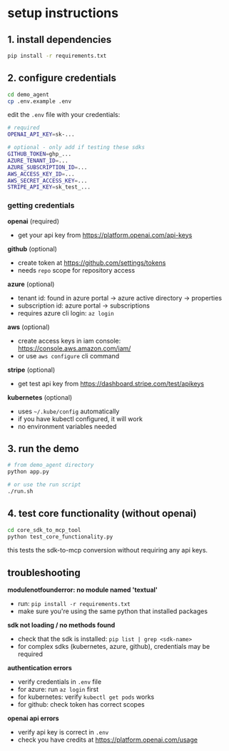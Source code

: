 # setup instructions

## 1. install dependencies

```bash
pip install -r requirements.txt
```

## 2. configure credentials

```bash
cd demo_agent
cp .env.example .env
```

edit the `.env` file with your credentials:

```bash
# required
OPENAI_API_KEY=sk-...

# optional - only add if testing these sdks
GITHUB_TOKEN=ghp_...
AZURE_TENANT_ID=...
AZURE_SUBSCRIPTION_ID=...
AWS_ACCESS_KEY_ID=...
AWS_SECRET_ACCESS_KEY=...
STRIPE_API_KEY=sk_test_...
```

### getting credentials

**openai** (required)
- get your api key from https://platform.openai.com/api-keys

**github** (optional)
- create token at https://github.com/settings/tokens
- needs `repo` scope for repository access

**azure** (optional)
- tenant id: found in azure portal -> azure active directory -> properties
- subscription id: azure portal -> subscriptions
- requires azure cli login: `az login`

**aws** (optional)
- create access keys in iam console: https://console.aws.amazon.com/iam/
- or use `aws configure` cli command

**stripe** (optional)
- get test api key from https://dashboard.stripe.com/test/apikeys

**kubernetes** (optional)
- uses `~/.kube/config` automatically
- if you have kubectl configured, it will work
- no environment variables needed

## 3. run the demo

```bash
# from demo_agent directory
python app.py

# or use the run script
./run.sh
```

## 4. test core functionality (without openai)

```bash
cd core_sdk_to_mcp_tool
python test_core_functionality.py
```

this tests the sdk-to-mcp conversion without requiring any api keys.

## troubleshooting

**modulenotfounderror: no module named 'textual'**
- run: `pip install -r requirements.txt`
- make sure you're using the same python that installed packages

**sdk not loading / no methods found**
- check that the sdk is installed: `pip list | grep <sdk-name>`
- for complex sdks (kubernetes, azure, github), credentials may be required

**authentication errors**
- verify credentials in `.env` file
- for azure: run `az login` first
- for kubernetes: verify `kubectl get pods` works
- for github: check token has correct scopes

**openai api errors**
- verify api key is correct in `.env`
- check you have credits at https://platform.openai.com/usage

